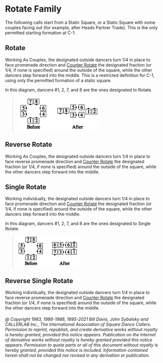 
# Rotate Family

The following calls start from a Static Square,
or a Static Square with some couples facing out (for
example, after Heads Partner Trade).
This is the only permitted starting formation at C-1. 

## Rotate

Working As Couples, the designated outside dancers turn
1/4 in place to face promenade direction and
[Counter Rotate](../a2/box_counter_rotate.md)
the designated fraction (or 1/4, if none is specified) around the outside of the
square, while the other dancers step forward into the
middle. This is a restricted definition for C-1, using only
the permitted formation of a static square.

In this diagram, dancers #1, 2, 7, and 8 are the ones
designated to Rotate.

> 
> ![alt](rotate.png)
> 

## Reverse Rotate

Working As Couples, the designated
outside dancers turn 1/4 in place to face reverse
promenade direction and [Counter Rotate](../a2/box_counter_rotate.md) the designated
fraction (or 1/4, if none is specified) around the outside of
the square, while the other dancers step forward into the
middle.

## Single Rotate

Working individually, the designated outside dancers
turn 1/4 in place to face promenade direction and
[Counter Rotate](../a2/box_counter_rotate.md)
the designated fraction (or 1/4, if none is
specified) around the outside of the square, while the
other dancers step forward into the middle.

In this diagram, dancers #1, 2, 7, and 8 are the ones
designated to Single Rotate.

> 
> ![alt](single_rotate.png)
> 

## Reverse Single Rotate

Working individually, the
designated outside dancers turn 1/4 in place to face reverse
promenade direction and
[Counter Rotate](../a2/box_counter_rotate.md) the designated
fraction (or 1/4, if none is specified) around the outside of
the square, while the other dancers step forward into the
middle.

###### @ Copyright 1983, 1986-1988, 1995-2021 Bill Davis, John Sybalsky and CALLERLAB Inc., The International Association of Square Dance Callers. Permission to reprint, republish, and create derivative works without royalty is hereby granted, provided this notice appears. Publication on the Internet of derivative works without royalty is hereby granted provided this notice appears. Permission to quote parts or all of this document without royalty is hereby granted, provided this notice is included. Information contained herein shall not be changed nor revised in any derivation or publication.
